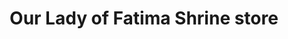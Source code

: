 ---
title: "Our Lady of Fatima Shrine store"
url: /youngstown/our-lady-of-fatima-shrine-store/
shop: gift
---